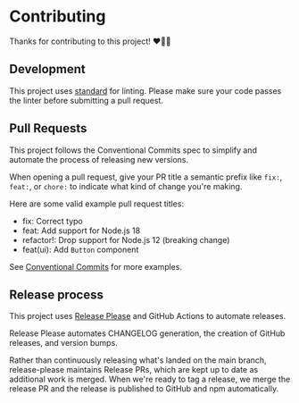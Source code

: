 # Contributing

Thanks for contributing to this project! ❤️🧡💛

## Development

This project uses [standard](https://npm.im/standard) for linting. Please make sure your code passes the linter before submitting a pull request.

## Pull Requests

This project follows the Conventional Commits spec to simplify and automate the process of releasing new versions.

When opening a pull request, give your PR title a semantic prefix like `fix:`, `feat:`, or `chore:` to indicate what kind of change you're making.

Here are some valid example  pull request titles:

- fix: Correct typo
- feat: Add support for Node.js 18
- refactor!: Drop support for Node.js 12 (breaking change)
- feat(ui): Add `Button` component

See [Conventional Commits](https://www.conventionalcommits.org/) for more examples.

## Release process

This project uses [Release Please](https://github.com/googleapis/release-please) and GitHub Actions to automate releases.

Release Please automates CHANGELOG generation, the creation of GitHub releases, and version bumps.

Rather than continuously releasing what's landed on the main branch, release-please maintains Release PRs, which are kept up to date as additional work is merged. When we're ready to tag a release, we merge the release PR and the release is published to GitHub and npm automatically.